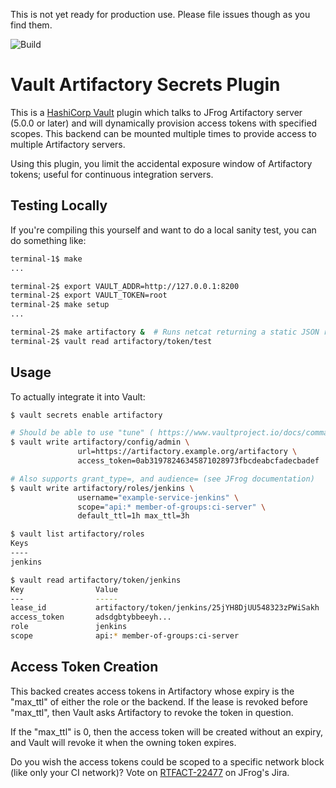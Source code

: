 This is not yet ready for production use. Please file issues though as you find them.

![Build](https://github.com/idcmp/artifactory-secrets-plugin/workflows/Build/badge.svg)

# Vault Artifactory Secrets Plugin

This is a [HashiCorp Vault](https://www.vaultproject.io/) plugin which talks to JFrog Artifactory server (5.0.0 or later) and will
dynamically provision access tokens with specified scopes. This backend can be mounted multiple times
to provide access to multiple Artifactory servers.

Using this plugin, you limit the accidental exposure window of Artifactory tokens; useful for continuous
integration servers.

## Testing Locally

If you're compiling this yourself and want to do a local sanity test, you
can do something like:

```bash
terminal-1$ make
...

terminal-2$ export VAULT_ADDR=http://127.0.0.1:8200
terminal-2$ export VAULT_TOKEN=root
terminal-2$ make setup
...

terminal-2$ make artifactory &  # Runs netcat returning a static JSON response
terminal-2$ vault read artifactory/token/test
```


## Usage

To actually integrate it into Vault:

```bash
$ vault secrets enable artifactory

# Should be able to use "tune" ( https://www.vaultproject.io/docs/commands/secrets/tune )
$ vault write artifactory/config/admin \
               url=https://artifactory.example.org/artifactory \
               access_token=0ab31978246345871028973fbcdeabcfadecbadef

# Also supports grant_type=, and audience= (see JFrog documentation)
$ vault write artifactory/roles/jenkins \
               username="example-service-jenkins" \
               scope="api:* member-of-groups:ci-server" \
               default_ttl=1h max_ttl=3h 

$ vault list artifactory/roles
Keys
----
jenkins

$ vault read artifactory/token/jenkins 
Key                Value
---                -----
lease_id           artifactory/token/jenkins/25jYH8DjUU548323zPWiSakh
access_token       adsdgbtybbeeyh...
role               jenkins
scope              api:* member-of-groups:ci-server
```

## Access Token Creation

This backed creates access tokens in Artifactory whose expiry is the "max_ttl" of
either the role or the backend. If the lease is revoked before "max_ttl", then Vault asks
Artifactory to revoke the token in question. 

If the "max_ttl" is 0, then the access token will be created without an expiry, and Vault
will revoke it when the owning token expires.

Do you wish the access tokens could be scoped to a specific network block (like only your
CI network)? Vote on [RTFACT-22477](https://www.jfrog.com/jira/browse/RTFACT-22477) on JFrog's Jira.
